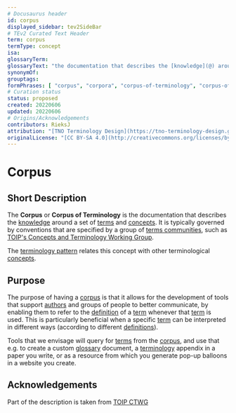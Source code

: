 ```yaml
---
# Docusaurus header
id: corpus
displayed_sidebar: tev2SideBar
# TEv2 Curated Text Header
term: corpus
termType: concept
isa:
glossaryTerm:
glossaryText: "the documentation that describes the [knowledge](@) around a set of [terms](@) and [concepts](@)."
synonymOf:
grouptags:
formPhrases: [ "corpus", "corpora", "corpus-of-terminology", "corpus-of-a-terminology" ]
# Curation status
status: proposed
created: 20220606
updated: 20220606
# Origins/Acknowledgements
contributors: RieksJ
attribution: "[TNO Terminology Design](https://tno-terminology-design.github.io/tev2-specifications/docs)"
originalLicense: "[CC BY-SA 4.0](http://creativecommons.org/licenses/by-sa/4.0/?ref=chooser-v1)"
---
```


# Corpus

## Short Description
The **Corpus** or **Corpus of Terminology** is the documentation that describes the [knowledge](@) around a set of [terms](@) and [concepts](@). It is typically governed by conventions that are specified by a group of [terms communities](@), such as [TOIP's Concepts and Terminology Working Group](https://wiki.trustoverip.org/pages/viewpage.action?pageId=65700).

The [terminology pattern](pattern:terminology@) relates this concept with other terminological [concepts](@).

## Purpose
The purpose of having a [corpus](@) is that it allows for the development of tools that support [authors](@) and groups of people to better communicate, by enabling them to refer to the [definition](@) of a [term](@) whenever that [term](@) is used. This is particularly beneficial when a specific [term](@) can be interpreted in different ways (according to different [definitions](@)).

Tools that we envisage will query for [terms](@) from the [corpus](@), and use that e.g. to create a custom [glossary](@) document, a [terminology](@) appendix in a paper you write, or as a resource from which you generate pop-up balloons in a website you create.

## Acknowledgements

Part of the description is taken from [TOIP CTWG](https://github.com/trustoverip/ctwg/wiki//corpus)